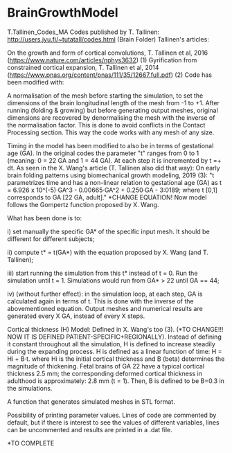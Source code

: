 # BrainGrowthModel
T.Tallinen_Codes_MA
Codes published by T. Tallinen: http://users.jyu.fi/~tutatall/codes.html (Brain Folder) Tallinen's articles:

On the growth and form of cortical convolutions, T. Tallinen et al, 2016 (https://www.nature.com/articles/nphys3632) (1)
Gyrification from constrained cortical expansion, T. Tallinen et al, 2014 (https://www.pnas.org/content/pnas/111/35/12667.full.pdf) (2)
Code has been modified with:

A normalisation of the mesh before starting the simulation, to set the dimensions of the brain longitudinal length of the mesh from -1 to +1. After running (folding & growing) but before generating output meshes, original dimensions are recovered by denormalising the mesh with the inverse of the normalisation factor. This is done to avoid conflicts in the Contact Processing section. This way the code works with any mesh of any size.

Timing in the model has been modified to also be in terms of gestational age (GA). In the original codes the parameter "t" ranges from 0 to 1 (meaning: 0 = 22 GA and 1 = 44 GA). At each step it is incremented by t =+ dt. As seen in the X. Wang's article (T. Tallinen also did that way): On early brain folding patterns using biomechanical growth modeling, 2019 (3): "t parametrizes time and has a non-linear relation to gestational age (GA) as t = 6.926 x 10^(-5)·GA^3 - 0.00665·GA^2 + 0.250·GA - 3:0189; where t [0,1] corresponds to GA [22 GA, adult]." *CHANGE EQUATION! Now model follows the Gompertz function proposed by X. Wang.

What has been done is to:

i) set manually the specific GA* of the specific input mesh. It should be different for different subjects;

ii) compute t* = t(GA*) with the equation proposed by X. Wang (and T. Tallinen);

iii) start running the simulation from this t* instead of t = 0. Run the simulation until t = 1. Simulations would run from GA* > 22 until GA == 44;

iv) (without further effect): in the simulation loop, at each step, GA is calculated again in terms of t. This is done with the inverse of the abovementioned equation. Output meshes and numerical results are generated every X GA, instead of every X steps.

Cortical thickness (H) Model: Defined in X. Wang's too (3). (*TO CHANGE!!! NOW IT IS DEFINED PATIENT-SPECIFIC+REGIONALLY). Instead of defining it constant throughout all the simulation, H is defined to increase steadily during the expanding process. H is defined as a linear function of time: H = Hi + B·t. where Hi is the initial cortical thickness and B (beta) determines the magnitude of thickening. Fetal brains of GA 22 have a typical cortical thickness 2.5 mm; the corresponding deformed cortical thickness in adulthood is approximately: 2.8 mm (t = 1). Then, B is defined to be B=0.3 in the simulations.

A function that generates simulated meshes in STL format.

Possibility of printing parameter values. Lines of code are commented by default, but if there is interest to see the values of different variables, lines can be uncommented and results are printed in a .dat file.

*TO COMPLETE